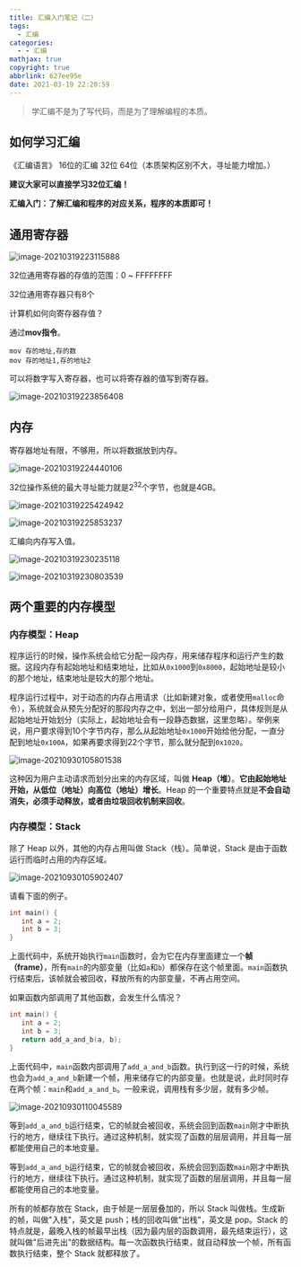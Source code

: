 ```yaml
---
title: 汇编入门笔记（二）
tags:
  - 汇编
categories:
  - - 汇编
mathjax: true
copyright: true
abbrlink: 627ee95e
date: 2021-03-19 22:20:59
---
```


> 学汇编不是为了写代码，而是为了理解编程的本质。

<!--more-->

## 如何学习汇编

《汇编语言》 16位的汇编 32位 64位（本质架构区别不大，寻址能力增加。）

**建议大家可以直接学习32位汇编！**

**汇编入门：了解汇编和程序的对应关系，程序的本质即可！**

## 通用寄存器

![image-20210319223115888](汇编入门笔记（二）/image-20210319223115888.png)

32位通用寄存器的存值的范围：0 ~ FFFFFFFF

32位通用寄存器只有8个

计算机如何向寄存器存值？

通过**mov指令**。

```aseembly
mov 存的地址,存的数
mov 存的地址1,存的地址2
```

可以将数字写入寄存器，也可以将寄存器的值写到寄存器。

![image-20210319223856408](汇编入门笔记（二）/image-20210319223856408.png)

## 内存

寄存器地址有限，不够用，所以将数据放到内存。

![image-20210319224440106](汇编入门笔记（二）/image-20210319224440106.png)

32位操作系统的最大寻址能力就是$2^{32}$个字节，也就是4GB。

![image-20210319225424942](汇编入门笔记（二）/image-20210319225424942.png)

![image-20210319225853237](汇编入门笔记（二）/image-20210319225853237.png)

汇编向内存写入值。

![image-20210319230235118](汇编入门笔记（二）/image-20210319230235118.png)

![image-20210319230803539](汇编入门笔记（二）/image-20210319230803539.png)

## 两个重要的内存模型

### 内存模型：Heap

程序运行的时候，操作系统会给它分配一段内存，用来储存程序和运行产生的数据。这段内存有起始地址和结束地址，比如从`0x1000`到`0x8000`，起始地址是较小的那个地址，结束地址是较大的那个地址。

程序运行过程中，对于动态的内存占用请求（比如新建对象，或者使用`malloc`命令），系统就会从预先分配好的那段内存之中，划出一部分给用户，具体规则是从起始地址开始划分（实际上，起始地址会有一段静态数据，这里忽略）。举例来说，用户要求得到10个字节内存，那么从起始地址`0x1000`开始给他分配，一直分配到地址`0x100A`，如果再要求得到22个字节，那么就分配到`0x1020`。

![image-20210930105801538](汇编入门笔记（二）/image-20210930105801538.png)

这种因为用户主动请求而划分出来的内存区域，叫做 **Heap（堆）**。**它由起始地址开始，从低位（地址）向高位（地址）增长**。Heap 的一个重要特点就是**不会自动消失，必须手动释放，或者由垃圾回收机制来回收**。

### 内存模型：Stack

除了 Heap 以外，其他的内存占用叫做 Stack（栈）。简单说，Stack 是由于函数运行而临时占用的内存区域。

![image-20210930105902407](汇编入门笔记（二）/image-20210930105902407.png)

请看下面的例子。

```c
int main() {
   int a = 2;
   int b = 3;
}
```

上面代码中，系统开始执行`main`函数时，会为它在内存里面建立一个**帧（frame）**，所有`main`的内部变量（比如`a`和`b`）都保存在这个帧里面。`main`函数执行结束后，该帧就会被回收，释放所有的内部变量，不再占用空间。

如果函数内部调用了其他函数，会发生什么情况？

```c
int main() {
   int a = 2;
   int b = 3;
   return add_a_and_b(a, b);
}
```

上面代码中，`main`函数内部调用了`add_a_and_b`函数。执行到这一行的时候，系统也会为`add_a_and_b`新建一个帧，用来储存它的内部变量。也就是说，此时同时存在两个帧：`main`和`add_a_and_b`。一般来说，调用栈有多少层，就有多少帧。

![image-20210930110045589](汇编入门笔记（二）/image-20210930110045589.png)

等到`add_a_and_b`运行结束，它的帧就会被回收，系统会回到函数`main`刚才中断执行的地方，继续往下执行。通过这种机制，就实现了函数的层层调用，并且每一层都能使用自己的本地变量。

等到`add_a_and_b`运行结束，它的帧就会被回收，系统会回到函数`main`刚才中断执行的地方，继续往下执行。通过这种机制，就实现了函数的层层调用，并且每一层都能使用自己的本地变量。

所有的帧都存放在 Stack，由于帧是一层层叠加的，所以 Stack 叫做栈。生成新的帧，叫做"入栈"，英文是 push；栈的回收叫做"出栈"，英文是 pop。Stack 的特点就是，最晚入栈的帧最早出栈（因为最内层的函数调用，最先结束运行），这就叫做"后进先出"的数据结构。每一次函数执行结束，就自动释放一个帧，所有函数执行结束，整个 Stack 就都释放了。